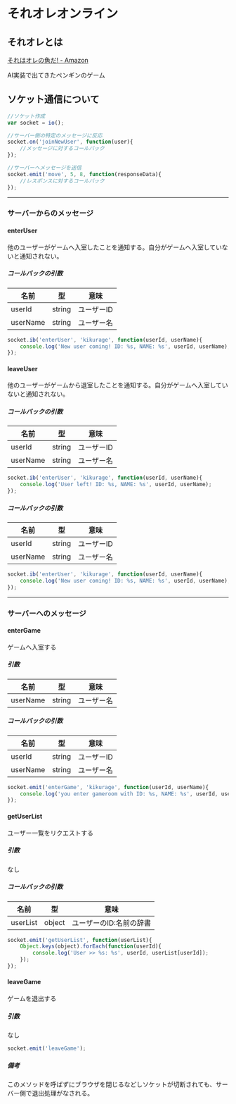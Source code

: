 # それオレオンライン

## それオレとは

[それはオレの魚だ! - Amazon](http://www.amazon.co.jp/%E3%82%A2%E3%83%BC%E3%82%AF%E3%83%A9%E3%82%A4%E3%83%88-%E3%81%9D%E3%82%8C%E3%81%AF%E3%82%AA%E3%83%AC%E3%81%AE%E9%AD%9A%E3%81%A0-%E5%AE%8C%E5%85%A8%E6%97%A5%E6%9C%AC%E8%AA%9E%E7%89%88/dp/B005FEOYK8)

AI実装で出てきたペンギンのゲーム

## ソケット通信について

```javascript
//ソケット作成
var socket = io();

//サーバー側の特定のメッセージに反応
socket.on('joinNewUser', function(user){
	//メッセージに対するコールバック
});

//サーバーへメッセージを送信
socket.emit('move', 5, 8, function(responseData){
	//レスポンスに対するコールバック
});
```

---

### サーバーからのメッセージ

#### enterUser

他のユーザーがゲームへ入室したことを通知する。自分がゲームへ入室していないと通知されない。

##### コールバックの引数

|名前|型|意味|
|---|---|---|
|userId|string|ユーザーID|
|userName|string|ユーザー名|

```javascript
socket.ib('enterUser', 'kikurage', function(userId, userName){
	console.log('New user coming! ID: %s, NAME: %s', userId, userName);
});
```

#### leaveUser

他のユーザーがゲームから退室したことを通知する。自分がゲームへ入室していないと通知されない。

##### コールバックの引数

|名前|型|意味|
|---|---|---|
|userId|string|ユーザーID|
|userName|string|ユーザー名|

```javascript
socket.ib('enterUser', 'kikurage', function(userId, userName){
	console.log('User left! ID: %s, NAME: %s', userId, userName);
});
```

##### コールバックの引数

|名前|型|意味|
|---|---|---|
|userId|string|ユーザーID|
|userName|string|ユーザー名|

```javascript
socket.ib('enterUser', 'kikurage', function(userId, userName){
	console.log('New user coming! ID: %s, NAME: %s', userId, userName);
});
```

---

### サーバーへのメッセージ

#### enterGame

ゲームへ入室する

##### 引数

|名前|型|意味|
|---|---|---|
|userName|string|ユーザー名|

##### コールバックの引数

|名前|型|意味|
|---|---|---|
|userId|string|ユーザーID|
|userName|string|ユーザー名|

```javascript
socket.emit('enterGame', 'kikurage', function(userId, userName){
	console.log('you enter gameroom with ID: %s, NAME: %s', userId, userName);
});
```

#### getUserList

ユーザー一覧をリクエストする

##### 引数

なし

##### コールバックの引数

|名前|型|意味|
|---|---|---|
|userList|object|ユーザーのID:名前の辞書|

```javascript
socket.emit('getUserList', function(userList){
	Object.keys(object).forEach(function(userId){
		console.log('User >> %s: %s', userId, userList[userId]);
	});
});
```

#### leaveGame

ゲームを退出する

##### 引数

なし

```javascript
socket.emit('leaveGame');
```

##### 備考

このメソッドを呼ばずにブラウザを閉じるなどしソケットが切断されても、サーバー側で退出処理がなされる。
